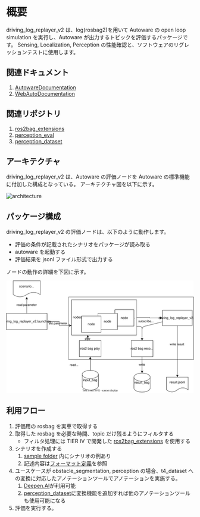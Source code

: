 # 概要

driving_log_replayer_v2 は、log(rosbag2)を用いて Autoware の open loop simulation を実行し、Autoware が出力するトピックを評価するパッケージです。
Sensing, Localization, Perception の性能確認と、ソフトウェアのリグレッションテストに使用します。

## 関連ドキュメント

1. [AutowareDocumentation](https://autowarefoundation.github.io/autoware-documentation/main/)
2. [WebAutoDocumentation](https://docs.web.auto/)

## 関連リポジトリ

1. [ros2bag_extensions](https://github.com/tier4/ros2bag_extensions)
2. [perception_eval](https://github.com/tier4/autoware_perception_evaluation)
3. [perception_dataset](https://github.com/tier4/tier4_perception_dataset)

## アーキテクチャ

driving_log_replayer_v2 は、Autoware の評価ノードを Autoware の標準機能に付加した構成となっている。
アーキテクチャ図を以下に示す。

![architecture](images/architecture.png)

## パッケージ構成

driving_log_replayer_v2 の評価ノードは、以下のように動作します。

- 評価の条件が記載されたシナリオをパッケージが読み取る
- autoware を起動する
- 評価結果を jsonl ファイル形式で出力する

ノードの動作の詳細を下図に示す。

![overview](images/overview.drawio.svg)

## 利用フロー

1. 評価用の rosbag を実車で取得する
2. 取得した rosbag を必要な時間、topic だけ残るようにフィルタする
   - フィルタ処理には TIER IV で開発した [ros2bag_extensions](https://github.com/tier4/ros2bag_extensions) を使用する
3. シナリオを作成する
   1. [sample folder](https://github.com/tier4/driving_log_replayer_v2/tree/main/sample) 内にシナリオの例あり
   2. 記述内容は[フォーマット定義](../result_format/index.md)を参照
4. ユースケースが obstacle_segmentation, perception の場合、t4_dataset への変換に対応したアノテーションツールでアノテーションを実施する。
   1. [Deepen.AI](https://www.deepen.ai/)が利用可能
   2. [perception_dataset](https://github.com/tier4/tier4_perception_dataset)に変換機能を追加すれば他のアノテーションツールも使用可能になる
5. 評価を実行する。
